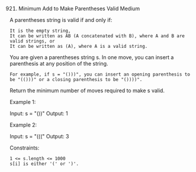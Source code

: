 921. Minimum Add to Make Parentheses Valid
Medium

A parentheses string is valid if and only if:

    It is the empty string,
    It can be written as AB (A concatenated with B), where A and B are valid strings, or
    It can be written as (A), where A is a valid string.

You are given a parentheses string s. In one move, you can insert a parenthesis at any position of the string.

    For example, if s = "()))", you can insert an opening parenthesis to be "(()))" or a closing parenthesis to be "())))".

Return the minimum number of moves required to make s valid.

 

Example 1:

Input: s = "())"
Output: 1

Example 2:

Input: s = "((("
Output: 3

 

Constraints:

    1 <= s.length <= 1000
    s[i] is either '(' or ')'.

